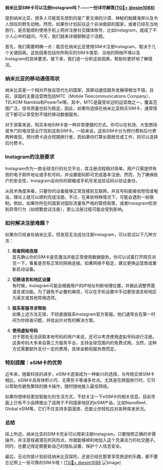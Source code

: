 **纳米比亚SIM卡可以注册Instagram吗？——一份详尽解答[[TG💪+ @esim1088](https://t.me/s/esim1088)]**

提到纳米比亚，很多人可能首先想到的是广袤无垠的沙漠、神秘的骷髅海岸以及令人惊叹的野生动物。然而，如果你计划前往这个非洲南部的国家，或者已经在当地旅行，是否能顺利使用手机上网并注册社交媒体账号，比如Instagram，就成了不少人心中的疑问。今天，我们就来详细聊聊这个话题。

首先，我们需要明确一点：能否在纳米比亚使用SIM卡注册Instagram，取决于几个关键因素。这些因素包括你所购买的SIM卡类型、当地的网络环境以及Instagram的具体要求。接下来，我们逐一分析这些因素，帮助你更好地了解情况。

### 纳米比亚的移动通信现状

纳米比亚是一个相对开放且现代化的国家，其移动通信服务发展得相当不错。目前，该国的主要运营商包括MTC（Mobile Telecommunications Company）、TELKOM Namibia和PowerTel等。其中，MTC是最受欢迎的运营商之一，覆盖范围广泛，信号质量也较为稳定。因此，如果你选择在纳米比亚购买SIM卡，通常情况下都可以享受到不错的移动数据服务。

对于游客来说，购买本地SIM卡是一种非常便捷的方式。你可以在机场、大型商场或专门的电信营业厅找到这些SIM卡。一般来说，这些SIM卡分为预付费和后付费两种类型。预付费卡适合短期旅行者，而如果你打算长期居住或工作，则可以选择后付费卡。

### Instagram的注册要求

Instagram作为一款全球流行的社交平台，其注册流程相对简单。用户只需提供有效的电子邮件地址或手机号码，并设置密码即可完成基本注册。然而，为了确保账户的安全性，Instagram会向你的邮箱或手机号发送验证码以验证身份。

从技术角度来看，只要你的设备能够正常连接到互联网，并且号码能接收短信或电话，理论上就可以顺利完成注册。不过，在某些特殊情况下，可能会遇到一些限制。例如，如果你所在的国家对国际流量有严格的管控政策，或者Instagram检测到异常行为（如频繁尝试注册），那么注册过程可能会受到影响。

### 如何解决注册难题？

如果你已经身处纳米比亚，但发现无法成功注册Instagram，可以尝试以下几种方法：

1. **检查网络连接**  
   首先确认你的SIM卡是否激活并能正常使用数据服务。你可以试着打开网页浏览一下，看看是否有正常的网络连接。如果网络不稳定，建议更换运营商或重新启动设备。

2. **切换语言和地区设置**  
   有时候，Instagram可能会根据用户的IP地址判断地理位置，并据此调整界面语言或功能。为了避免不必要的麻烦，可以在手机设置中手动更改语言和地区为英文或其他常用选项。

3. **联系客服寻求帮助**  
   如果上述方法无效，不妨直接联系Instagram官方客服。他们通常会在第一时间为你排查问题，并给出针对性的解决方案。

4. **使用虚拟号码**  
   对于那些无法获取本地号码的用户来说，还可以考虑使用虚拟号码进行注册。这类号码大多来自第三方服务平台，支持全球范围内的免费试用。当然，这种方式需要额外支付一定的费用，具体金额视服务商而定。

### 特别提醒：eSIM卡的优势

近年来，随着科技的进步，eSIM卡逐渐成为一种新兴的选择。与传统实体SIM卡相比，eSIM卡具有体积小巧、无需剪卡等诸多优点。尤其是在跨国旅行时，它可以帮助你避免繁琐的换卡操作，随时随地接入最佳网络。

如果你想体验更加智能化的生活方式，不妨关注一下eSIM卡的相关信息。目前市面上已有不少品牌推出了适用于不同国家地区的eSIM产品，比如NanoReef、Global eSIM等。它们不仅支持多国漫游，还能让你轻松应对各种突发状况。

### 总结

综上所述，纳米比亚的SIM卡完全可以用来注册Instagram。只要按照正确的步骤操作，并注意规避潜在的风险点，你就能够顺利地加入这个充满活力的社交圈子。同时，也要记得定期更新自己的隐私设置，保护个人信息安全。

最后，无论你是计划前往纳米比亚探险，还是已经在那里享受旅途的乐趣，都不要忘记带上一张可靠的SIM卡哦！[[TG💪+ @esim1088](https://t.me/s/esim1088) ![Image](https://i.postimg.cc/4NQfJmqS/Snipaste-2025-05-13-00-14-12.png)]